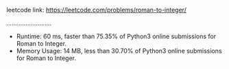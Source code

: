 leetcode link: https://leetcode.com/problems/roman-to-integer/

..........................

- Runtime: 60 ms, faster than 75.35% of Python3 online submissions for Roman to Integer.
- Memory Usage: 14 MB, less than 30.70% of Python3 online submissions for Roman to Integer.
